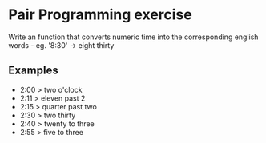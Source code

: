 # Pair Programming exercise 

Write an function that converts numeric time into the corresponding english words - eg. '8:30' -> eight thirty

## Examples

- 2:00 > two o'clock
- 2:11 > eleven past 2
- 2:15 > quarter past two 
- 2:30 > two thirty
- 2:40 > twenty to three
- 2:55 > five to three
